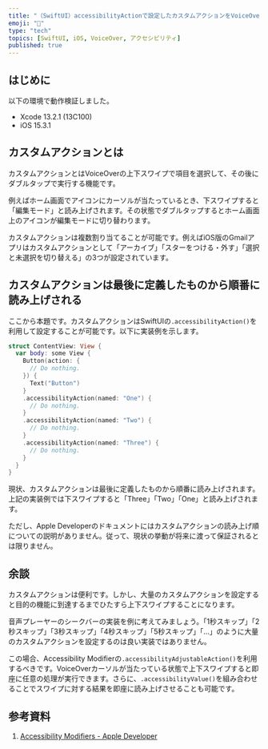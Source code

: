 ```yaml
---
title: "（SwiftUI）accessibilityActionで設定したカスタムアクションをVoiceOverが読み上げる順番について"
emoji: "📌"
type: "tech"
topics: [SwiftUI, iOS, VoiceOver, アクセシビリティ]
published: true
---
```

## はじめに

以下の環境で動作検証しました。

- Xcode 13.2.1 (13C100)
- iOS 15.3.1

## カスタムアクションとは

カスタムアクションとはVoiceOverの上下スワイプで項目を選択して、その後にダブルタップで実行する機能です。

例えばホーム画面でアイコンにカーソルが当たっているとき、下スワイプすると「編集モード」と読み上げされます。その状態でダブルタップするとホーム画面上のアイコンが編集モードに切り替わります。

カスタムアクションは複数割り当てることが可能です。例えばiOS版のGmailアプリはカスタムアクションとして「アーカイブ」「スターをつける・外す」「選択と未選択を切り替える」の3つが設定されています。

## カスタムアクションは最後に定義したものから順番に読み上げされる

ここから本題です。カスタムアクションはSwiftUIの`.accessibilityAction()`を利用して設定することが可能です。以下に実装例を示します。

```swift
struct ContentView: View {
  var body: some View {
    Button(action: {
      // Do nothing.
    }) {
      Text("Button")
    }
    .accessibilityAction(named: "One") {
      // Do nothing.
    }
    .accessibilityAction(named: "Two") {
      // Do nothing.
    }
    .accessibilityAction(named: "Three") {
      // Do nothing.
    }
  }
}
```

現状、カスタムアクションは最後に定義したものから順番に読み上げされます。上記の実装例では下スワイプすると「Three」「Two」「One」と読み上げされます。

ただし、Apple Developerのドキュメントにはカスタムアクションの読み上げ順についての説明がありません。従って、現状の挙動が将来に渡って保証されるとは限りません。

## 余談

カスタムアクションは便利です。しかし、大量のカスタムアクションを設定すると目的の機能に到達するまでひたすら上下スワイプすることになります。

音声プレーヤーのシークバーの実装を例に考えてみましょう。「1秒スキップ」「2秒スキップ」「3秒スキップ」「4秒スキップ」「5秒スキップ」「...」のように大量のカスタムアクションを設定するのは良い実装ではありません。

この場合、Accessibility Modifierの`.accessibilityAdjustableAction()`を利用するべきです。VoiceOverカーソルが当たっている状態で上下スワイプすると即座に任意の処理が実行できます。さらに、`.accessibilityValue()`を組み合わせることでスワイプに対する結果を即座に読み上げさせることも可能です。

## 参考資料

1. [Accessibility Modifiers - Apple Developer](https://developer.apple.com/documentation/swiftui/view-accessibility)
